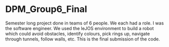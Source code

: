# DPM_Group6_Final
Semester long project done in teams of 6 people. We each had a role. I was the software engineer. We used the leJOS environment to build a robot which could avoid obstacles, identify colours, pick rings up, navigate through tunnels, follow walls, etc. This is the final submission of the code. 
